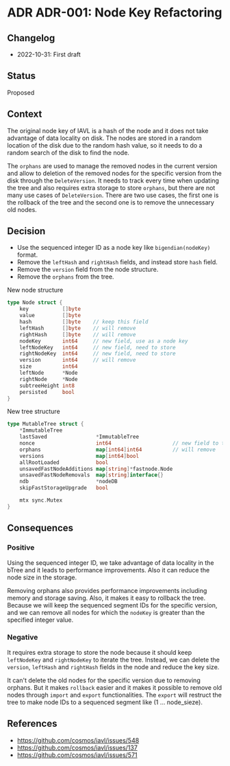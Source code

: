 # ADR ADR-001: Node Key Refactoring

## Changelog

- 2022-10-31: First draft

## Status

Proposed

## Context

The original node key of IAVL is a hash of the node and it does not take advantage of data locality on disk. The nodes are stored in a random location of the disk due to the random hash value, so it needs to do a random search of the disk to find the node.

The `orphans` are used to manage the removed nodes in the current version and allow to deletion of the removed nodes for the specific version from the disk through the `DeleteVersion`. It needs to track every time when updating the tree and also requires extra storage to store `orphans`, but there are not many use cases of `DeleteVersion`. There are two use cases, the first one is the rollback of the tree and the second one is to remove the unnecessary old nodes.

## Decision

- Use the sequenced integer ID as a node key like `bigendian(nodeKey)` format.
- Remove the `leftHash` and `rightHash` fields, and instead store `hash` field.
- Remove the `version` field from the node structure.
- Remove the `orphans` from the tree.

New node structure

```go
type Node struct {
	key           []byte
	value         []byte
	hash          []byte    // keep this field
	leftHash      []byte    // will remove
	rightHash     []byte    // will remove
	nodeKey       int64     // new field, use as a node key
	leftNodeKey   int64     // new field, need to store
	rightNodeKey  int64     // new field, need to store
	version       int64     // will remove
	size          int64
	leftNode      *Node
	rightNode     *Node
	subtreeHeight int8
	persisted     bool
}
```

New tree structure

```go
type MutableTree struct {
	*ImmutableTree                                    
	lastSaved                *ImmutableTree
	nonce                    int64                    // new field to track the current ID
	orphans                  map[int64]int64          // will remove
	versions                 map[int64]bool           
	allRootLoaded            bool                     
	unsavedFastNodeAdditions map[string]*fastnode.Node
	unsavedFastNodeRemovals  map[string]interface{}   
	ndb                      *nodeDB
	skipFastStorageUpgrade   bool 

	mtx sync.Mutex
}
```

## Consequences

### Positive

Using the sequenced integer ID, we take advantage of data locality in the bTree and it leads to performance improvements. Also it can reduce the node size in the storage.

Removing orphans also provides performance improvements including memory and storage saving. Also, it makes it easy to rollback the tree. Because we will keep the sequenced segment IDs for the specific version, and we can remove all nodes for which the `nodeKey` is greater than the specified integer value.

### Negative

It requires extra storage to store the node because it should keep `leftNodeKey` and `rightNodeKey` to iterate the tree. Instead, we can delete the `version`, `leftHash` and `rightHash` fields in the node and reduce the key size.

It can't delete the old nodes for the specific version due to removing orphans. But it makes `rollback` easier and it makes it possible to remove old nodes through `import` and `export` functionalities. The `export` will restruct the tree to make node IDs to a sequenced segment like (1 ... node_sieze).

## References

- https://github.com/cosmos/iavl/issues/548
- https://github.com/cosmos/iavl/issues/137
- https://github.com/cosmos/iavl/issues/571
